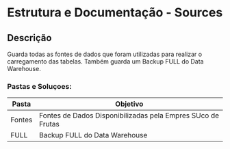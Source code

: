 # Estrutura e Documentação - Sources

## Descrição

Guarda todas as fontes de dados que foram utilizadas para realizar o carregamento das tabelas.  Também guarda um Backup FULL do Data Warehouse.


### Pastas e Soluçoes:

| Pasta   |Objetivo   |
|---|---|
| Fontes | Fontes de Dados Disponibilizadas pela Empres SUco de Frutas  |
| FULL | Backup FULL do Data Warehouse |